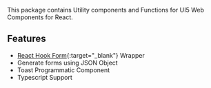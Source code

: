 This package contains Utility components and Functions for UI5 Web Components for React.

## Features

- [React Hook Form](https://react-hook-form.com/){:target="\_blank"} Wrapper
- Generate forms using JSON Object
- Toast Programmatic Component
- Typescript Support
